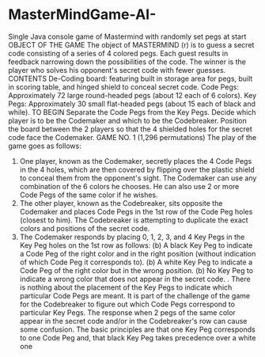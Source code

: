 # MasterMindGame-AI-
Single Java console game of Mastermind with randomly set pegs at start
OBJECT OF THE GAME
The object of MASTERMIND (r) is to guess a secret code consisting of a series of 4 
colored pegs. Each guest results in feedback narrowing down the possibilities of the 
code. The winner is the player who solves his opponent's secret code with fewer 
guesses.
CONTENTS
De-Coding board: featuring built in storage area for pegs, built in scoring table, and 
hinged shield to conceal secret code.
Code Pegs: Approximately 72 large round-headed pegs (about 12 each of 6 colors).
Key Pegs: Approximately 30 small flat-headed pegs (about 15 each of black and while).
TO BEGIN
Separate the Code Pegs from the Key Pegs. Decide which player is to be the 
Codemaker and which to be the Codebreaker. Position the board between the 2 players 
so that the 4 shielded holes for the secret code face the Codemaker.
GAME NO. 1 (1,296 permutations)
The play of the game goes as follows:
1) One player, known as the Codemaker, secretly places the 4 Code Pegs in the 4 
holes, which are then covered by flipping over the plastic shield to conceal them from 
the opponent's sight. The Codemaker can use any combination of the 6 colors he 
chooses. He can also use 2 or more Code Pegs of the same color if he wishes.
2) The other player, known as the Codebreaker, sits opposite the Codemaker and 
places Code Pegs in the 1st row of the Code Peg holes (closest to him). The 
Codebreaker is attempting to duplicate the exact colors and positions of the secret 
code.
3) The Codemaker responds by placing 0, 1, 2, 3, and 4 Key Pegs in the Key Peg holes 
on the 1st row as follows:
(b) A black Key Peg to indicate a Code Peg of the right color and in the right position 
(without indication of which Code Peg it corresponds to).
(b) A white Key Peg to indicate a Code Peg of the right color but in the wrong position.
(b) No Key Peg to indicate a wrong color that does not appear in the secret code.
.
There is nothing about the placement of the Key Pegs to indicate which particular Code 
Pegs are meant. It is part of the challenge of the game for the Codebreaker to figure out 
which Code Pegs correspond to particular Key Pegs. The response when 2 pegs of the 
same color appear in the secret code and/or in the Codebreaker's row can cause some 
confusion. The basic principles are that one Key Peg corresponds to one Code Peg 
and, that black Key Peg takes precedence over a white one
